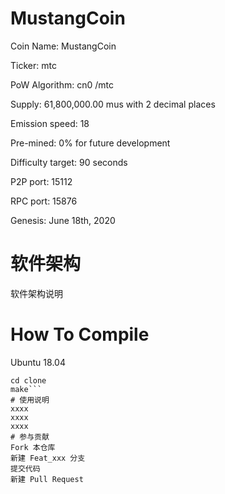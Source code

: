# MustangCoin
Coin Name: MustangCoin

Ticker: mtc

PoW Algorithm: cn0 /mtc

Supply: 61,800,000.00 mus with 2 decimal places

Emission speed: 18

Pre-mined: 0% for future development

Difficulty target: 90 seconds

P2P port: 15112

RPC port: 15876

Genesis: June 18th, 2020

# 软件架构
软件架构说明

# How To Compile
Ubuntu 18.04
```git clone https://github.com/heikeabcd331/mustangcoin.git
cd clone
make```
# 使用说明
xxxx
xxxx
xxxx
# 参与贡献
Fork 本仓库
新建 Feat_xxx 分支
提交代码
新建 Pull Request